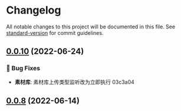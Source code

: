 # Changelog

All notable changes to this project will be documented in this file. See [standard-version](https://github.com/conventional-changelog/standard-version) for commit guidelines.

## [0.0.10](/compare/v0.0.9...v0.0.10) (2022-06-24)


### 🐛 Bug Fixes

* **素材库**: 素材库上传类型监听改为立即执行 03c3a04



## [0.0.8](/compare/v0.0.7...v0.0.8) (2022-06-14)

